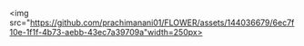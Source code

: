 
<img src="https://github.com/prachimanani01/FLOWER/assets/144036679/6ec7f10e-1f1f-4b73-aebb-43ec7a39709a"width=250px>
